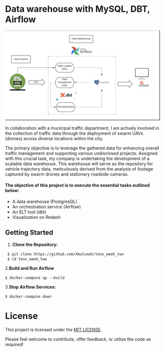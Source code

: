 # Data warehouse with MySQL, DBT, Airflow
![](image/Screenshot%202024-03-02%20at%2019.52.12.png)

In collaboration with a municipal traffic department, I am actively involved in the collection of traffic data through the deployment of swarm UAVs (drones) across diverse locations within the city.

 The primary objective is to leverage the gathered data for enhancing overall traffic management and supporting various undisclosed projects. Assigned with this crucial task, my company is undertaking the development of a scalable data warehouse. This warehouse will serve as the repository for vehicle trajectory data, meticulously derived from the analysis of footage captured by swarm drones and stationary roadside cameras.

#### The objective of this project is to execute the essential tasks outlined below:

- A data warehouse (PostgresQL)
- An orchestration service (Airflow)
- An ELT tool (dbt)
- Visualization on Redash
  


## Getting Started
1. **Clone the Repository:**
  ```
   $ git clone https://github.com/Xmuluneh/tenx_week_two
   $ cd tenx_week_two
   ```
2.**Build and Run Airflow**
  ```
  $ docker-compose up --build
  ```
3.**Stop Airflow Services:**
  ```
  $ docker-compose down
  ```
# License

This project is licensed under the [MIT LICENSE](LICENSE).

Please feel welcome to contribute, offer feedback, or utilize the code as required!
